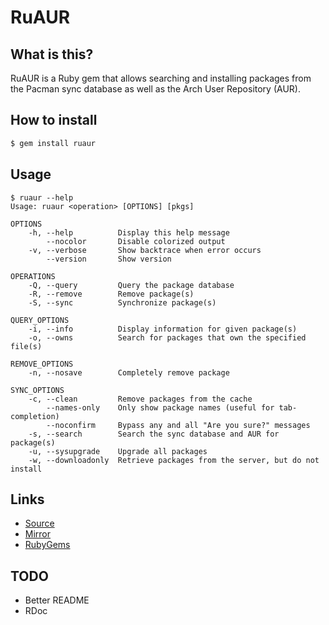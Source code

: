 # RuAUR

## What is this?

RuAUR is a Ruby gem that allows searching and installing packages from
the Pacman sync database as well as the Arch User Repository (AUR).

## How to install

```bash
$ gem install ruaur
```

## Usage

```
$ ruaur --help
Usage: ruaur <operation> [OPTIONS] [pkgs]

OPTIONS
    -h, --help          Display this help message
        --nocolor       Disable colorized output
    -v, --verbose       Show backtrace when error occurs
        --version       Show version

OPERATIONS
    -Q, --query         Query the package database
    -R, --remove        Remove package(s)
    -S, --sync          Synchronize package(s)

QUERY_OPTIONS
    -i, --info          Display information for given package(s)
    -o, --owns          Search for packages that own the specified file(s)

REMOVE_OPTIONS
    -n, --nosave        Completely remove package

SYNC_OPTIONS
    -c, --clean         Remove packages from the cache
        --names-only    Only show package names (useful for tab-completion)
        --noconfirm     Bypass any and all "Are you sure?" messages
    -s, --search        Search the sync database and AUR for package(s)
    -u, --sysupgrade    Upgrade all packages
    -w, --downloadonly  Retrieve packages from the server, but do not install
```

## Links

- [Source](https://gitlab.com/mjwhitta/ruaur)
- [Mirror](https://github.com/mjwhitta/ruaur)
- [RubyGems](https://rubygems.org/gems/ruaur)

## TODO

- Better README
- RDoc
